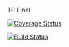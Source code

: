 TP Final


[![Coverage Status](https://coveralls.io/repos/github/Frodriguez13/TpFinal2017/badge.png?branch=master&service=github)](https://coveralls.io/github/Frodriguez13/TpFinal2017?branch=master)

[![Build Status](https://travis-ci.org/Frodriguez13/TpFinal2017.svg?branch=master)](https://travis-ci.org/Frodriguez13/TpFinal2017)
